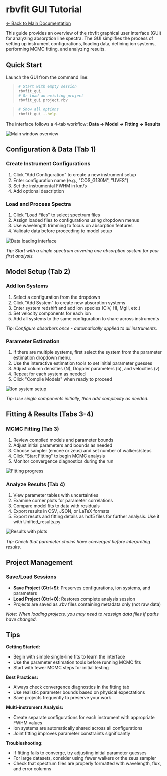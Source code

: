 # rbvfit GUI Tutorial
[← Back to Main Documentation](../README.md)

This guide provides an overview of the rbvfit graphical user interface (GUI) for analyzing absorption line spectra. The GUI simplifies the process of setting up instrument configurations, loading data, defining ion systems, performing MCMC fitting, and analyzing results.
## Quick Start

Launch the GUI from the command line:
> ```bash
># Start with empty session
> rbvfit_gui
> # Or load an existing project
> rbvfit_gui project.rbv
> ```

> ```bash
># Show all options
> rbvfit_gui --help
>```

The interface follows a 4-tab workflow: **Data → Model → Fitting → Results**

![Main window overview](images/main_window_overview.png)

## Configuration & Data (Tab 1)

### Create Instrument Configurations
1. Click "Add Configuration" to create a new instrument setup
2. Enter configuration name (e.g., "COS_G130M", "UVES")
3. Set the instrumental FWHM in km/s
4. Add optional description

### Load and Process Spectra
1. Click "Load Files" to select spectrum files
2. Assign loaded files to configurations using dropdown menus
3. Use wavelength trimming to focus on absorption features
4. Validate data before proceeding to model setup

![Data loading interface](images/data_loading_interface.png)

*Tip: Start with a single spectrum covering one absorption system for your first analysis.*

## Model Setup (Tab 2)

### Add Ion Systems
1. Select a configuration from the dropdown
2. Click "Add System" to create new absorption systems
3. Enter system redshift and add ion species (CIV, HI, MgII, etc.)
4. Set velocity components for each ion
5. Add all systems to the same configuration to share across instruments

*Tip: Configure absorbers once - automatically applied to all instruments.*

### Parameter Estimation
1. If there are multiple systems, first select the system from the parameter estimation dropdown menu.
2. Use the interactive estimation tools to set initial parameter guesses
3. Adjust column densities (N), Doppler parameters (b), and velocities (v)
4. Repeat for each system as needed 
4. Click "Compile Models" when ready to proceed

![Ion system setup](images/ion_system_setup.png)

*Tip: Use single components initially, then add complexity as needed.*

## Fitting & Results (Tabs 3-4)

### MCMC Fitting (Tab 3)
1. Review compiled models and parameter bounds
2. Adjust initial parameters and bounds as needed 
3. Choose sampler (emcee or zeus) and set number of walkers/steps
4. Click "Start Fitting" to begin MCMC analysis
5. Monitor convergence diagnostics during the run

![Fitting progress](images/fitting_progress.png)

### Analyze Results (Tab 4)
1. View parameter tables with uncertainties
2. Examine corner plots for parameter correlations
3. Compare model fits to data with residuals
4. Export results in CSV, JSON, or LaTeX formats
5. Export resuts and fitting details as hdf5 files for further analysis. Use it with Unified_results.py 

![Results with plots](images/results_with_plots.png)

*Tip: Check that parameter chains have converged before interpreting results.*

## Project Management

### Save/Load Sessions
- **Save Project (Ctrl+S)**: Preserves configurations, ion systems, and parameters
- **Load Project (Ctrl+O)**: Restores complete analysis session
- Projects are saved as .rbv files containing metadata only (not raw data)

*Note: When loading projects, you may need to reassign data files if paths have changed.*

## Tips

**Getting Started:**
- Begin with simple single-line fits to learn the interface
- Use the parameter estimation tools before running MCMC fits
- Start with fewer MCMC steps for initial testing

**Best Practices:**
- Always check convergence diagnostics in the fitting tab
- Use realistic parameter bounds based on physical expectations
- Save projects frequently to preserve your work

**Multi-instrument Analysis:**
- Create separate configurations for each instrument with appropriate FWHM values
- Ion systems are automatically shared across all configurations
- Joint fitting improves parameter constraints significantly

**Troubleshooting:**
- If fitting fails to converge, try adjusting initial parameter guesses
- For large datasets, consider using fewer walkers or the zeus sampler
- Check that spectrum files are properly formatted with wavelength, flux, and error columns